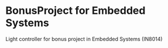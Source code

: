 # BonusProject for Embedded Systems
Light controller for bonus project in Embedded Systems (IN8014)
